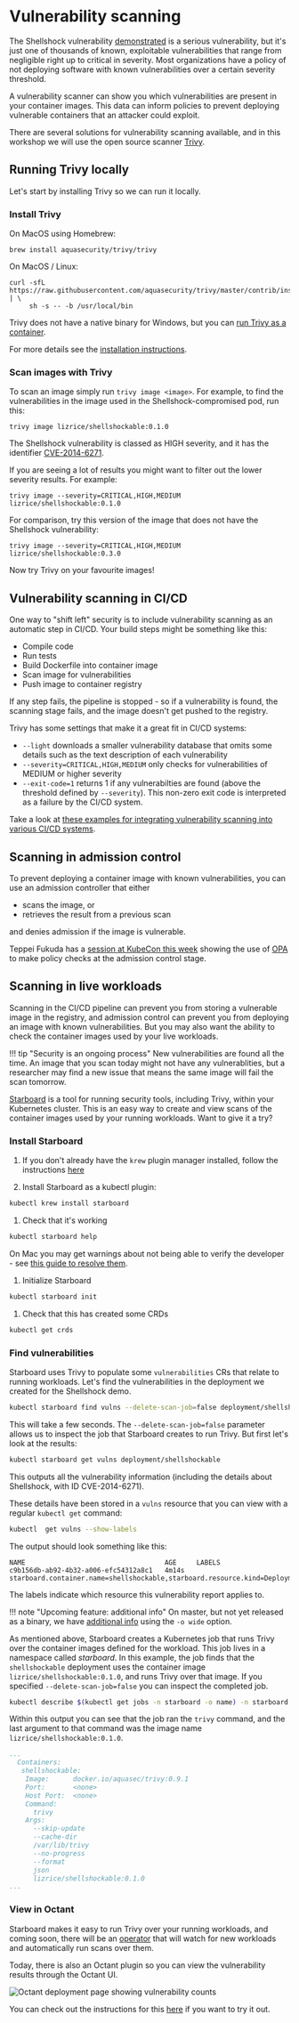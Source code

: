 # Vulnerability scanning

The Shellshock vulnerability [demonstrated](compromise.md) is a serious vulnerability, but it's just one of thousands of known, exploitable vulnerabilities that range from negligible right up to critical in severity. Most organizations have a policy of not deploying software with known vulnerabilities over a certain severity threshold.

A vulnerability scanner can show you which vulnerabilities are present in your container images. This data can inform policies to prevent deploying vulnerable containers that an attacker could exploit.

There are several solutions for vulnerability scanning available, and in this workshop we will use the open source scanner [Trivy](https://github.com/aquasecurity/trivy).

## Running Trivy locally

Let's start by installing Trivy so we can run it locally.

### Install Trivy

On MacOS using Homebrew:

```
brew install aquasecurity/trivy/trivy
```

On MacOS / Linux:

```
curl -sfL https://raw.githubusercontent.com/aquasecurity/trivy/master/contrib/install.sh | \
     sh -s -- -b /usr/local/bin
```

Trivy does not have a native binary for Windows, but you can [run Trivy as a container](https://github.com/aquasecurity/trivy#docker).

For more details see the [installation instructions](https://github.com/aquasecurity/trivy#installation).

### Scan images with Trivy

To scan an image simply run `trivy image <image>`. For example, to find the vulnerabilities in the image used in the Shellshock-compromised pod, run this:

```
trivy image lizrice/shellshockable:0.1.0
```

The Shellshock vulnerability is classed as HIGH severity, and it has the identifier [CVE-2014-6271](https://cve.mitre.org/cgi-bin/cvename.cgi?name=CVE-2014-6271).

If you are seeing a lot of results you might want to filter out the lower severity results. For example:

```
trivy image --severity=CRITICAL,HIGH,MEDIUM lizrice/shellshockable:0.1.0
```

For comparison, try this version of the image that does not have the Shellshock vulnerability:

```
trivy image --severity=CRITICAL,HIGH,MEDIUM lizrice/shellshockable:0.3.0
```

Now try Trivy on your favourite images!

## Vulnerability scanning in CI/CD

One way to "shift left" security is to include vulnerability scanning as an automatic step in CI/CD. Your build steps might be something like this:

* Compile code
* Run tests
* Build Dockerfile into container image
* Scan image for vulnerabilities
* Push image to container registry

If any step fails, the pipeline is stopped - so if a vulnerability is found, the scanning stage fails, and the image doesn't get pushed to the registry.

Trivy has some settings that make it a great fit in CI/CD systems:

* `--light` downloads a smaller vulnerability database that omits some details such as the text description of each vulnerability
* `--severity=CRITICAL,HIGH,MEDIUM` only checks for vulnerabilities of MEDIUM or higher severity
* `--exit-code=1` returns 1 if any vulnerabilties are found (above the threshold defined by `--severity`). This non-zero exit code is interpreted as a failure by the CI/CD system.

Take a look at [these examples for integrating vulnerability scanning into various CI/CD systems](https://github.com/aquasecurity/trivy#continuous-integration-ci).

## Scanning in admission control

To prevent deploying a container image with known vulnerabilities, you can use an admission controller that either

* scans the image, or
* retrieves the result from a previous scan

and denies admission if the image is vulnerable.

Teppei Fukuda has a [session at KubeCon this week](https://sched.co/Zekd) showing 
the use of [OPA](../policies/#general-purpose-policies) to make policy checks at the admission control stage.

## Scanning in live workloads

Scanning in the CI/CD pipeline can prevent you from storing a vulnerable image in the registry, and admission control can prevent you from deploying an image with known vulnerabilities. But you may also want the ability to check the container images used by your live workloads.

!!! tip "Security is an ongoing process"
    New vulnerabilities are found all the time. An image that you scan today 
    might not have any vulnerablities, but a researcher may find a new issue 
    that means the same image will fail the scan tomorrow.

[Starboard](https://github.com/aquasecurity/starboard) is a tool for running security tools, including Trivy, within your Kubernetes cluster. This is an easy way to create and view scans of the container images used by your running workloads. Want to give it a try?

### Install Starboard

1. If you don't already have the `krew` plugin manager installed, follow the instructions [here](https://krew.sigs.k8s.io/docs/user-guide/setup/install/)

1. Install Starboard as a kubectl plugin:

```sh
kubectl krew install starboard
```

1. Check that it's working

```sh
kubectl starboard help
```

On Mac you may get warnings about not being able to verify the developer - see [this guide to resolve them](https://github.com/aquasecurity/starboard#starboard-cannot-be-opened-because-the-developer-cannot-be-verified-macos).

1. Initialize Starboard

```sh
kubectl starboard init
```

1. Check that this has created some CRDs

```sh
kubectl get crds
```

### Find vulnerabilities

Starboard uses Trivy to populate some `vulnerabilities` CRs that relate to running workloads. Let's find the vulnerabilities in the deployment we created for the Shellshock demo.

```sh
kubectl starboard find vulns --delete-scan-job=false deployment/shellshockable
```

This will take a few seconds. The `--delete-scan-job=false` parameter allows us to inspect the job that Starboard creates to run Trivy. But first let's look at the results:

```sh
kubectl starboard get vulns deployment/shellshockable
```

This outputs all the vulnerability information (including the details about Shellshock, with ID CVE-2014-6271).

These details have been stored in a `vulns` resource that you can view with a regular `kubectl get` command:

```sh
kubectl  get vulns --show-labels
```

The output should look something like this:

```
NAME                                   AGE     LABELS
c9b156db-ab92-4b32-a006-efc54312a8c1   4m14s   starboard.container.name=shellshockable,starboard.resource.kind=Deployment,starboard.resource.name=shellshockable,starboard.resource.namespace=default
```

The labels indicate which resource this vulnerability report applies to.

!!! note "Upcoming feature: additional info"
    On master, but not yet released as a binary, we have
    [additional info](https://github.com/aquasecurity/starboard/pull/97) using
    the `-o wide` option.

As mentioned above, Starboard creates a Kubernetes job that runs Trivy over the container images defined for the workload. This job lives in a namespace called *starboard*. In this example, the job finds that the `shellshockable` deployment uses the container image `lizrice/shellshockable:0.1.0`, and runs Trivy over that image. If you specified `--delete-scan-job=false` you can inspect the completed job.

```sh
kubectl describe $(kubectl get jobs -n starboard -o name) -n starboard
```

Within this output you can see that the job ran the `trivy` command, and the last argument to that command was the image name `lizrice/shellshockable:0.1.0`.

```yaml
...
  Containers:
   shellshockable:
    Image:      docker.io/aquasec/trivy:0.9.1
    Port:       <none>
    Host Port:  <none>
    Command:
      trivy
    Args:
      --skip-update
      --cache-dir
      /var/lib/trivy
      --no-progress
      --format
      json
      lizrice/shellshockable:0.1.0
...
```

### View in Octant

Starboard makes it easy to run Trivy over your running workloads, and coming soon, there will be an [operator](https://github.com/aquasecurity/starboard-security-operator) that will watch for new workloads and automatically run scans over them.

Today, there is also an Octant plugin so you can view the vulnerability results through the Octant UI.

![Octant deployment page showing vulnerability counts](img/octant-shellshock-vulns.png)

You can check out the instructions for this [here](https://github.com/aquasecurity/starboard-octant-plugin#starboard-octant-plugin) if you want to try it out.
